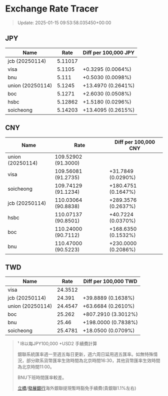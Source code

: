 # Exchange Rate Tracer

> Update: 2025-01-15 09:53:58.035450+00:00

## JPY

| Name             |    Rate | Diff per 100,000 JPY   |
|------------------|---------|------------------------|
| jcb (20250114)   | 5.11017 |                        |
| visa             | 5.1105  | +0.3295 (0.0064%)      |
| bnu              | 5.111   | +0.5030 (0.0098%)      |
| union (20250114) | 5.1245  | +13.4970 (0.2641%)     |
| boc              | 5.1271  | +2.6030 (0.0508%)      |
| hsbc             | 5.12862 | +1.5180 (0.0296%)      |
| soicheong        | 5.14203 | +13.4095 (0.2615%)     |

## CNY

| Name             | Rate                | Diff per 100,000 CNY   |
|------------------|---------------------|------------------------|
| union (20250114) | 109.52902	(91.3000) |                        |
| visa             | 109.56081	(91.2735) | +31.7849 (0.0290%)     |
| soicheong        | 109.74129	(91.1234) | +180.4751 (0.1647%)    |
| jcb (20250114)   | 110.03064	(90.8838) | +289.3576 (0.2637%)    |
| hsbc             | 110.07137	(90.8501) | +40.7224 (0.0370%)     |
| boc              | 110.24000	(90.7112) | +168.6350 (0.1532%)    |
| bnu              | 110.47000	(90.5223) | +230.0000 (0.2086%)    |

## TWD

| Name             |    Rate | Diff per 100,000 TWD   |
|------------------|---------|------------------------|
| visa             | 24.3512 |                        |
| jcb (20250114)   | 24.391  | +39.8889 (0.1638%)     |
| union (20250114) | 24.4547 | +63.6684 (0.2610%)     |
| boc              | 25.262  | +807.2910 (3.3012%)    |
| bnu              | 25.46   | +198.0000 (0.7838%)    |
| soicheong        | 25.4781 | +18.0500 (0.0709%)     |


> ¹ IB以每JPY100,000 +USD2 手續費計算
>
> 銀聯系統匯率週一至週五每日更新，週六周日延用週五匯率。如無特殊情況，部分歐系貨幣匯率生效時間為北京時間16:30，其他貨幣匯率生效時間為北京時間11:00。
>
> BNU下班時間匯率較差。
>
> [立橋](https://www.wlbank.com.mo/uploads/ueditor/file/20181211/1544536513900230.pdf)/[發展銀行](https://www.mdb.com.mo/Service_Charges_20230728.pdf)海外銀聯提現暫時豁免手續費(貴銀聯1.1%左右)

